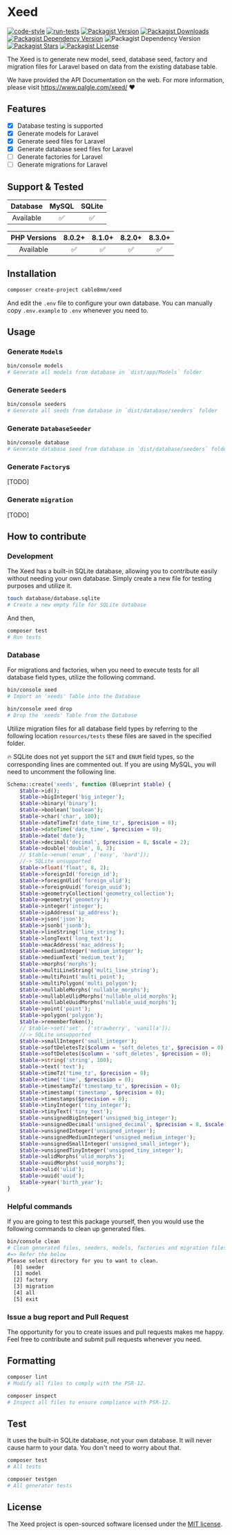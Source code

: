 # Xeed

[![code-style](https://github.com/cable8mm/xeed/actions/workflows/code-style.yml/badge.svg)](https://github.com/cable8mm/xeed/actions/workflows/code-style.yml)
[![run-tests](https://github.com/cable8mm/xeed/actions/workflows/run-tests.yml/badge.svg)](https://github.com/cable8mm/xeed/actions/workflows/run-tests.yml)
[![Packagist Version](https://img.shields.io/packagist/v/cable8mm/xeed)](https://packagist.org/packages/cable8mm/xeed)
[![Packagist Downloads](https://img.shields.io/packagist/dt/cable8mm/xeed)](https://packagist.org/packages/cable8mm/xeed/stats)
[![Packagist Dependency Version](https://img.shields.io/packagist/dependency-v/cable8mm/xeed/php)](https://packagist.org/packages/cable8mm/xeed)
![Packagist Dependency Version](https://img.shields.io/packagist/dependency-v/cable8mm/xeed/symfony%2Fconsole)
[![Packagist Stars](https://img.shields.io/packagist/stars/cable8mm/xeed)](https://github.com/cable8mm/xeed/stargazers)
[![Packagist License](https://img.shields.io/packagist/l/cable8mm/xeed)](https://github.com/cable8mm/xeed/blob/main/LICENSE.md)

The Xeed is to generate new model, seed, database seed, factory and migration files for Laravel based on data from the existing database table.

We have provided the API Documentation on the web. For more information, please visit https://www.palgle.com/xeed/ ❤️

## Features

- [x] Database testing is supported
- [x] Generate models for Laravel
- [x] Generate seed files for Laravel
- [x] Generate database seed files for Laravel
- [ ] Generate factories for Laravel
- [ ] Generate migrations for Laravel

## Support & Tested

| Database  | MySQL | SQLite |
| :-------: | :---: | :----: |
| Available |  ✅   |   ✅   |

| PHP Versions | 8.0.2+ | 8.1.0+ | 8.2.0+ | 8.3.0+ |
| :----------: | :----: | :----: | :----: | :----: |
|  Available   |   ✅   |   ✅   |   ✅   |   ✅   |

## Installation

```sh
composer create-project cable8mm/xeed
```

And edit the `.env` file to configure your own database. You can manually copy `.env.example` to `.env` whenever you need to.

## Usage

### Generate `Model`s

```sh
bin/console models
# Generate all models from database in `dist/app/Models` folder
```

### Generate `Seeder`s

```sh
bin/console seeders
# Generate all seeds from database in `dist/database/seeders` folder
```

### Generate `DatabaseSeeder`

```sh
bin/console database
# Generate database seed from database in `dist/database/seeders` folder
```

### Generate `Factory`s

\[TODO]

### Generate `migration`

\[TODO]

## How to contribute

### Development

The Xeed has a built-in SQLite database, allowing you to contribute easily without needing your own database. Simply create a new file for testing purposes and utilize it.

```sh
touch database/database.sqlite
# Create a new empty file for SQLite database
```

And then,

```sh
composer test
# Run tests
```

### Database

For migrations and factories, when you need to execute tests for all database field types, utilize the following command.

```sh
bin/console xeed
# Import an 'xeeds' Table into the Database

bin/console xeed drop
# Drop the 'xeeds' Table from the Database
```

Utilize migration files for all database field types by referring to the following location `resources/tests` these files are saved in the specified folder.

🔥 SQLite does not yet support the `SET` and `ENUM` field types, so the corresponding lines are commented out. If you are using MySQL, you will need to uncomment the following line.

```php
Schema::create('xeeds', function (Blueprint $table) {
    $table->id();
    $table->bigInteger('big_integer');
    $table->binary('binary');
    $table->boolean('boolean');
    $table->char('char', 100);
    $table->dateTimeTz('date_time_tz', $precision = 0);
    $table->dateTime('date_time', $precision = 0);
    $table->date('date');
    $table->decimal('decimal', $precision = 8, $scale = 2);
    $table->double('double', 8, 2);
    // $table->enum('enum', ['easy', 'hard']);
    //-> SQLite unsupported
    $table->float('float', 8, 2);
    $table->foreignId('foreign_id');
    $table->foreignUlid('foreign_ulid');
    $table->foreignUuid('foreign_uuid');
    $table->geometryCollection('geometry_collection');
    $table->geometry('geometry');
    $table->integer('integer');
    $table->ipAddress('ip_address');
    $table->json('json');
    $table->jsonb('jsonb');
    $table->lineString('line_string');
    $table->longText('long_text');
    $table->macAddress('mac_address');
    $table->mediumInteger('medium_integer');
    $table->mediumText('medium_text');
    $table->morphs('morphs');
    $table->multiLineString('multi_line_string');
    $table->multiPoint('multi_point');
    $table->multiPolygon('multi_polygon');
    $table->nullableMorphs('nullable_morphs');
    $table->nullableUlidMorphs('nullable_ulid_morphs');
    $table->nullableUuidMorphs('nullable_uuid_morphs');
    $table->point('point');
    $table->polygon('polygon');
    $table->rememberToken();
    // $table->set('set', ['strawberry', 'vanilla']);
    //-> SQLite unsupported
    $table->smallInteger('small_integer');
    $table->softDeletesTz($column = 'soft_deletes_tz', $precision = 0);
    $table->softDeletes($column = 'soft_deletes', $precision = 0);
    $table->string('string', 100);
    $table->text('text');
    $table->timeTz('time_tz', $precision = 0);
    $table->time('time', $precision = 0);
    $table->timestampTz('timestamp_tz', $precision = 0);
    $table->timestamp('timestamp', $precision = 0);
    $table->timestamps($precision = 0);
    $table->tinyInteger('tiny_integer');
    $table->tinyText('tiny_text');
    $table->unsignedBigInteger('unsigned_big_integer');
    $table->unsignedDecimal('unsigned_decimal', $precision = 8, $scale = 2);
    $table->unsignedInteger('unsigned_integer');
    $table->unsignedMediumInteger('unsigned_medium_integer');
    $table->unsignedSmallInteger('unsigned_small_integer');
    $table->unsignedTinyInteger('unsigned_tiny_integer');
    $table->ulidMorphs('ulid_morphs');
    $table->uuidMorphs('uuid_morphs');
    $table->ulid('ulid');
    $table->uuid('uuid');
    $table->year('birth_year');
}
```

### Helpful commands

If you are going to test this package yourself, then you would use the following commands to clean up generated files.

```sh
bin/console clean
# Clean generated files, seeders, models, factories and migration files.
#=> Refer the below
Please select directory for you to want to clean.
  [0] seeder
  [1] model
  [2] factory
  [3] migration
  [4] all
  [5] exit
```

### Issue a bug report and Pull Request

The opportunity for you to create issues and pull requests makes me happy. Feel free to contribute and submit pull requests whenever you need.

## Formatting

```bash
composer lint
# Modify all files to comply with the PSR-12.

composer inspect
# Inspect all files to ensure compliance with PSR-12.
```

## Test

It uses the built-in SQLite database, not your own database. It will never cause harm to your data. You don't need to worry about that.

```sh
composer test
# All tests

composer testgen
# All generator tests
```

## License

The Xeed project is open-sourced software licensed under the [MIT license](LICENSE.md).
